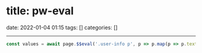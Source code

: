 title: pw-eval
==========
date: 2022-01-04 01:15
tags: []
categories: []
- - -
```js
const values = await page.$$eval('.user-info p', p => p.map(p => p.textContent));
```
